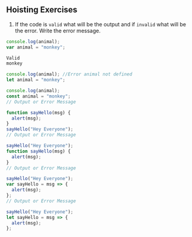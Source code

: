 ## Hoisting Exercises

1. If the code is `valid` what will be the output and if `invalid` what will be the error. Write the error message.

```js
console.log(animal); 
var animal = "monkey";

Valid 
monkey
```

```js
console.log(animal); //Error animal not defined
let animal = "monkey";

```

```js
console.log(animal);
const animal = "monkey";
// Output or Error Message
```

```js
function sayHello(msg) {
  alert(msg);
}
sayHello("Hey Everyone");
// Output or Error Message
```

```js
sayHello("Hey Everyone");
function sayHello(msg) {
  alert(msg);
}
// Output or Error Message
```

```js
sayHello("Hey Everyone");
var sayHello = msg => {
  alert(msg);
};
// Output or Error Message
```

```js
sayHello("Hey Everyone");
let sayHello = msg => {
  alert(msg);
};
```
